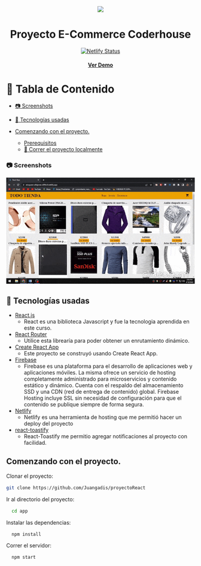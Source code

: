 <div align="center"><img src="https://res.cloudinary.com/hdsqazxtw/image/upload/v1579032128/coder-logo-white_t41xzb.png"/> 

<h1 align="center"> Proyecto E-Commerce Coderhouse </h1>

[![Netlify Status](https://api.netlify.com/api/v1/badges/7a1c7619-09fa-4ec8-92f8-ffa20cd19f39/deploy-status)](https://app.netlify.com/sites/bucolic-sunshine-01b455/deploys)

<h4>
    <a href="https://eloquent-alfajores-d0fbc4.netlify.app/">Ver Demo</a>
</h4>

</div>

# :notebook_with_decorative_cover: Tabla de Contenido

  - [:camera: Screenshots](#camera-screenshots)

  - [:space_invader: Tecnologías usadas](#space_invader-tecnologías-usadas)

  - [Comenzando con el proyecto.](#comenzando-con-el-proyecto)
    - [Prerequisitos](#prerequisitos)
    - [:running: Correr el proyecto localmente](#running-correr-el-proyecto-localmente)

### :camera: Screenshots

<div align="center"> 
  <img src="./src/videoDemo/demo.gif" alt="Demo gif" />
</div>

## :space_invader: Tecnologías usadas

* [React.js](https://reactjs.org/)
  * React es una biblioteca Javascript y fue la tecnologia aprendida en este curso.
* [React Router](https://reactrouter.com/)
  * Utilice esta librearía para poder obtener un enrutamiento dinámico.
* [Create React App](https://create-react-app.dev/)
  * Este proyecto se construyó usando Create React App.
* [Firebase](https://firebase.google.com/)
  * Firebase es una plataforma para el desarrollo de aplicaciones web y aplicaciones móviles. La misma ofrece un servicio de hosting completamente administrado para microservicios y contenido estático y dinámico. Cuenta con el respaldo del almacenamiento SSD y una CDN (red de entrega de contenido) global. Firebase Hosting incluye SSL sin necesidad de configuración para que el contenido se publique siempre de forma segura. 
* [Netlify](https://www.netlify.com/)
  * Netlify es una herramienta de hosting que me permitió hacer un deploy del proyecto
* [react-toastify](https://www.npmjs.com/package/react-toastify)
  * React-Toastify me permitio agregar notificaciones al proyecto con facilidad.

## Comenzando con el proyecto.

Clonar el proyecto:

```bash
git clone https://github.com/Juangadis/proyectoReact
```

Ir al directorio del proyecto:

```bash
  cd app
```

Instalar las dependencias:

```bash
  npm install
```

Correr el servidor:

```bash
  npm start
```
